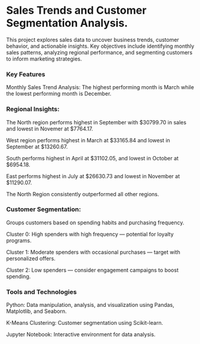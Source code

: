 
# Sales Trends and Customer Segmentation Analysis.


This project explores sales data to uncover business trends, customer behavior, and actionable insights.
Key objectives include identifying monthly sales patterns, analyzing regional performance, and segmenting customers to inform marketing strategies.

### Key Features

Monthly Sales Trend Analysis: The highest performing month is March while the lowest performing month is December.

### Regional Insights: 
The North region performs highest in September with $30799.70 in sales and lowest in Novemer at $7764.17.

West region performs highest in March at $33165.84 and lowest in September at $13260.67. 

South performs highest in April at $31102.05, and lowest in October at $6954.18.

East performs highest in July at $26630.73 and lowest in November at $11290.07.

The North Region consistently outperformed all other regions.

### Customer Segmentation: 
Groups customers based on spending habits and purchasing frequency.

Cluster 0: High spenders with high frequency — potential for loyalty programs.

Cluster 1: Moderate spenders with occasional purchases — target with personalized offers.

Cluster 2: Low spenders — consider engagement campaigns to boost spending.

### Tools and Technologies

Python: Data manipulation, analysis, and visualization using Pandas, Matplotlib, and Seaborn.

K-Means Clustering: Customer segmentation using Scikit-learn.

Jupyter Notebook: Interactive environment for data analysis.
